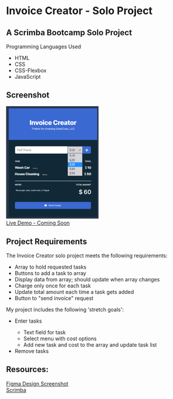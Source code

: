 # Invoice Creator - Solo Project

## A Scrimba Bootcamp Solo Project
Programming Languages Used
<ul>
<li>HTML</li>
<li>CSS</li>
<li>CSS-Flexbox</li>
<li>JavaScript</li>
</ul>

## Screenshot
<img src="https://github.com/famanakis/Scrimba/blob/main/m5-solo-invoice-creator/project-screenshot.png" width=50% height=50%><br>
 [Live Demo - Coming Soon]()
 
## Project Requirements
 The Invoice Creator solo project meets the following requirements:
 <ul>
 <li>Array to hold requested tasks</li>
 <li>Buttons to add a task to array</li>
 <li>Display data from array; should update when array changes</li>
 <li>Charge only once for each task</li>
 <li>Update total amount each time a task gets added</li>
 <li>Button to "send invoice" request</li>
 </ul>
 
 My project includes the following 'stretch goals':
 <ul>
<li>Enter tasks</li>
<ul>
<li>Text field for task</li>
<li>Select menu with cost options</li>
<li>Add new task and cost to the array and update task list</li>
</ul>
<li>Remove tasks</li>
</ul>
 
## Resources:
 [Figma Design Screenshot](https://github.com/famanakis/Scrimba/blob/main/m5-solo-invoice-creator/figma-design.png)<br>
 [Scrimba](https://scrimba.com/)

